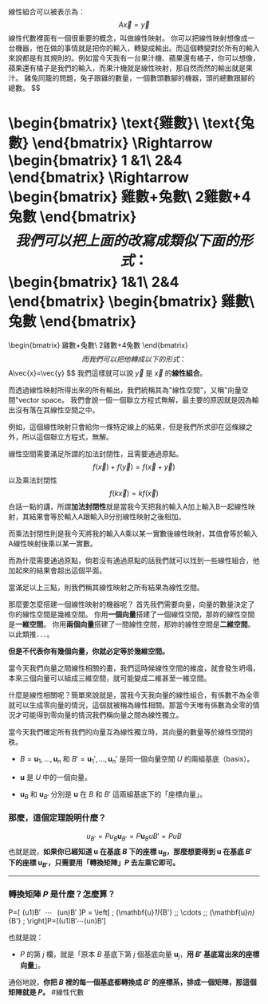 線性組合可以被表示為：
$$
A\vec{x}=\vec{y}
$$
線性代數裡面有一個很重要的概念，叫做線性映射。
你可以把線性映射想像成一台機器，他在做的事情就是把你的輸入，轉變成輸出。而這個轉變對於所有的輸入來說都是有其規則的。例如當今天我有一台果汁機、蘋果還有橘子，你可以想像，蘋果還有橘子是我們的輸入，而果汁機就是線性映射，那自然而然的輸出就是果汁。
雞兔同籠的問題，兔子跟雞的數量，一個數頭數腳的機器，頭的總數跟腳的總數。
$$

\begin{bmatrix}
\text{雞數}\\
\text{兔數}
\end{bmatrix}
\Rightarrow
\begin{bmatrix}
1 &1\\
2&4
\end{bmatrix}
\Rightarrow
\begin{bmatrix}
雞數+兔數\\
2雞數+4兔數
\end{bmatrix}
$$
我們可以把上面的改寫成類似下面的形式：
$$
\begin{bmatrix}
1&1\\
2&4
\end{bmatrix}
\begin{bmatrix}
雞數\\
兔數
\end{bmatrix}
=
\begin{bmatrix}
雞數+兔數\\
2雞數+4兔數
\end{bmatrix}
$$
而我們可以把他轉成以下的形式：
$$
A\vec{x}=\vec{y}
$$
我們這樣就可以說 $\vec{y}$ 是 $\vec{x}$ 的**線性組合**。

而透過線性映射所得出來的所有輸出，我們統稱其為"線性空間"，又稱"向量空間"vector space。
我們會說一個一個聯立方程式無解，最主要的原因就是因為輸出沒有落在其線性空間之中。

例如，這個線性映射只會給你一條特定線上的結果，但是我們所求卻在這條線之外，所以這個聯立方程式，無解。

線性空間需要滿足所謂的加法封閉性，且需要通過原點。
$$
f(\vec{x})+f(\vec{y})=f(\vec{x}+\vec{y})
$$
以及乘法封閉性
$$
f(k\vec{x})=kf(\vec{x})
$$
白話一點的講，所謂**加法封閉性**就是當我今天把我的輸入A加上輸入B一起線性映射，其結果會等於輸入A跟輸入B分別線性映射之後相加。

而乘法封閉性則是我今天將我的輸入A乘以某一實數後線性映射，其值會等於輸入A線性映射後乘以某一實數。

而為什麼需要通過原點，倘若沒有通過原點的話我們就可以找到一些線性組合，他加起來的結果會超出這個平面。

當滿足以上三點，則我們稱其線性映射之所有結果為線性空間。

那麼要怎麼搭建一個線性映射的機器呢？
首先我們需要向量，向量的數量決定了你的線性空間是幾維空間。
你用**一個向量**搭建了一個線性空間，那妳的線性空間是**一維空間**。
你用**兩個向量**搭建了一間線性空間，那妳的線性空間是**二維空間**。
以此類推．．．。

**但是不代表你有幾個向量，你就必定等於幾維空間。**

當今天我們向量之間線性相關的畫，我們這時候線性空間的維度，就會發生坍塌，本來三個向量可以組成三維空間，就可能變成二維甚至一維空間。

什麼是線性相關呢？簡單來說就是，當我今天我向量的線性組合，有係數不為全零就可以生成零向量的情況，這個就被稱為線性相關。那當今天唯有係數為全零的情況才可能得到零向量的情況我們稱向量之間為線性獨立。

當今天我們確定所有我們的向量互為線性獨立時，其向量的數量等於線性空間的秩。


- $B = {\mathbf{u}_1, \ldots, \mathbf{u}_n}$ 和 $B' = {\mathbf{u}_1', \ldots, \mathbf{u}_n'}$ 是同一個向量空間 $U$ 的兩組基底（basis）。
    
- $\mathbf{u}$ 是 $U$ 中的一個向量。
    
- $\mathbf{u}_B$ 和 $\mathbf{u}_{B'}$ 分別是 $\mathbf{u}$ 在 $B$ 和 $B'$ 這兩組基底下的「座標向量」。
### **那麼，這個定理說明什麼？**
$$
u_{B'}=Pu_B\mathbf{u}_{B'} = P \mathbf{u}_BuB′​=PuB​
$$
也就是說，**如果你已經知道 $\mathbf{u}$ 在基底 $B$ 下的座標 $\mathbf{u}_B$，那麼想要得到 $\mathbf{u}$ 在基底 $B'$ 下的座標 $\mathbf{u}_{B'}$，只需要用「轉換矩陣」$P$ 去左乘它即可。**

---

### **轉換矩陣 $P$ 是什麼？怎麼算？**

P=[  (u1)B′    ⋯    (un)B′  ]P = \left[ \; (\mathbf{u}_1)_{B'} \;\; \cdots \;\; (\mathbf{u}_n)_{B'} \; \right]P=[(u1​)B′​⋯(un​)B′​]

也就是說：

- $P$ 的第 $j$ 欄，就是「原本 $B$ 基底下第 $j$ 個基底向量 $\mathbf{u}_j$，**用 $B'$ 基底寫出來的座標向量**」。
    

通俗地說，**你把 $B$ 裡的每一個基底都轉換成 $B'$ 的座標系，排成一個矩陣，那這個矩陣就是 $P$。**
#線性代數